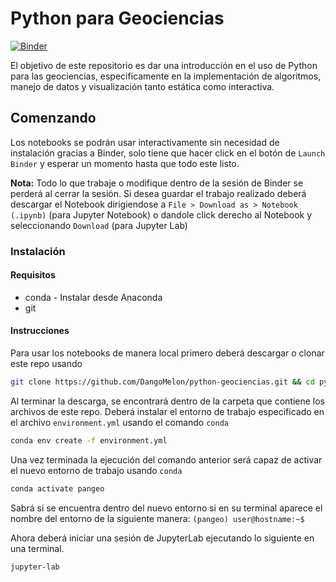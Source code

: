 # Python para Geociencias

[![Binder](https://mybinder.org/badge_logo.svg)](https://mybinder.org/v2/gh/DangoMelon/python-geociencias/master?urlpath=lab/tree/Notebooks/)

El objetivo de este repositorio es dar una introducción en el uso de Python para las geociencias, especificamente en la implementación de algoritmos, manejo de datos y visualización tanto estática como interactiva.

## Comenzando

Los notebooks se podrán usar interactivamente sin necesidad de instalación gracias a Binder, solo tiene que hacer click en el botón de `Launch Binder` y esperar un momento hasta que todo este listo.

**Nota:** Todo lo que trabaje o modifique dentro de la sesión de Binder se perderá al cerrar la sesión. Si desea guardar el trabajo realizado deberá descargar el Notebook dirigiendose a `File > Download as > Notebook (.ipynb)` (para Jupyter Notebook) o dandole click derecho al Notebook y seleccionando `Download` (para Jupyter Lab)

### Instalación

#### Requisitos

- conda - Instalar desde Anaconda
- git

#### Instrucciones

Para usar los notebooks de manera local primero deberá descargar o clonar este repo usando

```bash
git clone https://github.com/DangoMelon/python-geociencias.git && cd python-geociencias
```

Al terminar la descarga, se encontrará dentro de la carpeta que contiene los archivos de este repo. Deberá instalar el entorno de trabajo especificado en el archivo `environment.yml` usando el comando `conda`

```bash
conda env create -f environment.yml
```

Una vez terminada la ejecución del comando anterior será capaz de activar el nuevo entorno de trabajo usando `conda`

```bash
conda activate pangeo
```

Sabrá si se encuentra dentro del nuevo entorno si en su terminal aparece el nombre del entorno de la siguiente manera: `(pangeo) user@hostname:~$`

Ahora deberá iniciar una sesión de JupyterLab ejecutando lo siguiente en una terminal.

```bash
jupyter-lab
```
